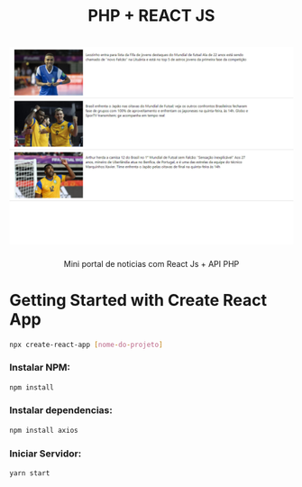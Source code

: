 <h1 align="center">PHP + REACT JS
 </h1>

<h1 align="center">
    <img alt="React Redux" title="" src="./public/reactJs-php.jpg" />
</h1>

<p align="center">Mini portal de noticias com React Js + API PHP</p>

# Getting Started with Create React App

```sh
npx create-react-app [nome-do-projeto]
```

### Instalar NPM:

```sh
npm install
```

### Instalar dependencias:

```sh
npm install axios

```
### Iniciar Servidor:

```sh
yarn start

```
